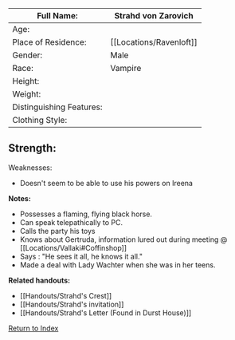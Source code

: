 | Full Name:               | Strahd von Zarovich     |
| ------------------------ | ----------------------- |
| Age:                     |                         |
| Place of Residence:      | [[Locations/Ravenloft]] |
| Gender:                  | Male                    |
| Race:                    | Vampire                 |
| Height:                  |                         |
| Weight:                  |                         |
| Distinguishing Features: |                         |
| Clothing Style:          |                         |

Strength:
 - 
Weaknesses:
 - Doesn't seem to be able to use his powers on Ireena 

**Notes:**
- Possesses a flaming, flying black horse.
- Can speak telepathically to PC.
- Calls the party his toys
- Knows about Gertruda, information lured out during meeting @ [[Locations/Vallaki#Coffinshop]]
- Says : "He sees it all, he knows it all."
- Made a deal with Lady Wachter when she was in her teens.

**Related handouts:**
- [[Handouts/Strahd's Crest]]
- [[Handouts/Strahd's invitation]]
- [[Handouts/Strahd's Letter (Found in Durst House)]]

[Return to Index](_index)
